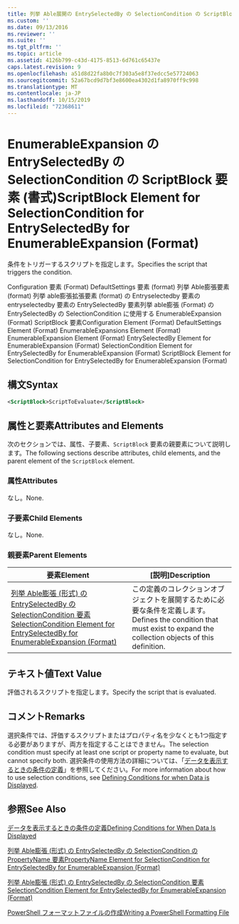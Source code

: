 ```yaml
---
title: 列挙 Able展開の EntrySelectedBy の SelectionCondition の ScriptBlock 要素 |Microsoft Docs
ms.custom: ''
ms.date: 09/13/2016
ms.reviewer: ''
ms.suite: ''
ms.tgt_pltfrm: ''
ms.topic: article
ms.assetid: 4126b799-c43d-4175-8513-6d761c65437e
caps.latest.revision: 9
ms.openlocfilehash: a51d8d22fa8b0c7f303a5e8f37edcc5e57724063
ms.sourcegitcommit: 52a67bcd9d7bf3e8600ea4302d1fa8970ff9c998
ms.translationtype: MT
ms.contentlocale: ja-JP
ms.lasthandoff: 10/15/2019
ms.locfileid: "72368611"
---
```

# <a name="scriptblock-element-for-selectioncondition-for-entryselectedby-for-enumerableexpansion-format"></a><span data-ttu-id="2999e-102">EnumerableExpansion の EntrySelectedBy の SelectionCondition の ScriptBlock 要素 (書式)</span><span class="sxs-lookup"><span data-stu-id="2999e-102">ScriptBlock Element for SelectionCondition for EntrySelectedBy for EnumerableExpansion (Format)</span></span>

<span data-ttu-id="2999e-103">条件をトリガーするスクリプトを指定します。</span><span class="sxs-lookup"><span data-stu-id="2999e-103">Specifies the script that triggers the condition.</span></span>

<span data-ttu-id="2999e-104">Configuration 要素 (Format) DefaultSettings 要素 (format) 列挙 Able膨張要素 (format) 列挙 able膨張拡張要素 (format) の Entryselectedby 要素の entryselectedby 要素の EntrySelectedBy 要素列挙 able膨張 (Format) の EntrySelectedBy の SelectionCondition に使用する EnumerableExpansion (Format) ScriptBlock 要素</span><span class="sxs-lookup"><span data-stu-id="2999e-104">Configuration Element (Format) DefaultSettings Element (Format) EnumerableExpansions Element (Format) EnumerableExpansion Element (Format) EntrySelectedBy Element for EnumerableExpansion (Format) SelectionCondition Element for EntrySelectedBy for EnumerableExpansion (Format) ScriptBlock Element for SelectionCondition for EntrySelectedBy for EnumerableExpansion (Format)</span></span>

## <a name="syntax"></a><span data-ttu-id="2999e-105">構文</span><span class="sxs-lookup"><span data-stu-id="2999e-105">Syntax</span></span>

```xml
<ScriptBlock>ScriptToEvaluate</ScriptBlock>
```

## <a name="attributes-and-elements"></a><span data-ttu-id="2999e-106">属性と要素</span><span class="sxs-lookup"><span data-stu-id="2999e-106">Attributes and Elements</span></span>

<span data-ttu-id="2999e-107">次のセクションでは、属性、子要素、`ScriptBlock` 要素の親要素について説明します。</span><span class="sxs-lookup"><span data-stu-id="2999e-107">The following sections describe attributes, child elements, and the parent element of the `ScriptBlock` element.</span></span>

### <a name="attributes"></a><span data-ttu-id="2999e-108">属性</span><span class="sxs-lookup"><span data-stu-id="2999e-108">Attributes</span></span>

<span data-ttu-id="2999e-109">なし。</span><span class="sxs-lookup"><span data-stu-id="2999e-109">None.</span></span>

### <a name="child-elements"></a><span data-ttu-id="2999e-110">子要素</span><span class="sxs-lookup"><span data-stu-id="2999e-110">Child Elements</span></span>

<span data-ttu-id="2999e-111">なし。</span><span class="sxs-lookup"><span data-stu-id="2999e-111">None.</span></span>

### <a name="parent-elements"></a><span data-ttu-id="2999e-112">親要素</span><span class="sxs-lookup"><span data-stu-id="2999e-112">Parent Elements</span></span>

|<span data-ttu-id="2999e-113">要素</span><span class="sxs-lookup"><span data-stu-id="2999e-113">Element</span></span>|<span data-ttu-id="2999e-114">[説明]</span><span class="sxs-lookup"><span data-stu-id="2999e-114">Description</span></span>|
|-------------|-----------------|
|[<span data-ttu-id="2999e-115">列挙 Able膨張 (形式) の EntrySelectedBy の SelectionCondition 要素</span><span class="sxs-lookup"><span data-stu-id="2999e-115">SelectionCondition Element for EntrySelectedBy for EnumerableExpansion (Format)</span></span>](./selectioncondition-element-for-entryselectedby-for-enumerableexpansion-format.md)|<span data-ttu-id="2999e-116">この定義のコレクションオブジェクトを展開するために必要な条件を定義します。</span><span class="sxs-lookup"><span data-stu-id="2999e-116">Defines the condition that must exist to expand the collection objects of this definition.</span></span>|

## <a name="text-value"></a><span data-ttu-id="2999e-117">テキスト値</span><span class="sxs-lookup"><span data-stu-id="2999e-117">Text Value</span></span>

<span data-ttu-id="2999e-118">評価されるスクリプトを指定します。</span><span class="sxs-lookup"><span data-stu-id="2999e-118">Specify the script that is evaluated.</span></span>

## <a name="remarks"></a><span data-ttu-id="2999e-119">コメント</span><span class="sxs-lookup"><span data-stu-id="2999e-119">Remarks</span></span>

<span data-ttu-id="2999e-120">選択条件では、評価するスクリプトまたはプロパティ名を少なくとも1つ指定する必要がありますが、両方を指定することはできません。</span><span class="sxs-lookup"><span data-stu-id="2999e-120">The selection condition must specify at least one script or property name to evaluate, but cannot specify both.</span></span> <span data-ttu-id="2999e-121">選択条件の使用方法の詳細については、「[データを表示するときの条件の定義](./defining-conditions-for-displaying-data.md)」を参照してください。</span><span class="sxs-lookup"><span data-stu-id="2999e-121">For more information about how to use selection conditions, see [Defining Conditions for when Data is Displayed](./defining-conditions-for-displaying-data.md).</span></span>

## <a name="see-also"></a><span data-ttu-id="2999e-122">参照</span><span class="sxs-lookup"><span data-stu-id="2999e-122">See Also</span></span>

[<span data-ttu-id="2999e-123">データを表示するときの条件の定義</span><span class="sxs-lookup"><span data-stu-id="2999e-123">Defining Conditions for When Data Is Displayed</span></span>](./defining-conditions-for-displaying-data.md)

[<span data-ttu-id="2999e-124">列挙 Able膨張 (形式) の EntrySelectedBy の SelectionCondition の PropertyName 要素</span><span class="sxs-lookup"><span data-stu-id="2999e-124">PropertyName Element for SelectionCondition for EntrySelectedBy for EnumerableExpansion (Format)</span></span>](./propertyname-element-for-selectioncondition-for-entryselectedby-for-enumerableexpansion-format.md)

[<span data-ttu-id="2999e-125">列挙 Able膨張 (形式) の EntrySelectedBy の SelectionCondition 要素</span><span class="sxs-lookup"><span data-stu-id="2999e-125">SelectionCondition Element for EntrySelectedBy for EnumerableExpansion (Format)</span></span>](./selectioncondition-element-for-entryselectedby-for-enumerableexpansion-format.md)

[<span data-ttu-id="2999e-126">PowerShell フォーマットファイルの作成</span><span class="sxs-lookup"><span data-stu-id="2999e-126">Writing a PowerShell Formatting File</span></span>](./writing-a-powershell-formatting-file.md)
